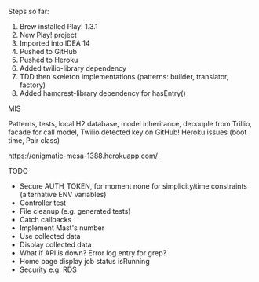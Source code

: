 Steps so far:

1. Brew installed Play! 1.3.1
2. New Play! project
3. Imported into IDEA 14
4. Pushed to GitHub
5. Pushed to Heroku
6. Added twilio-library dependency
7. TDD then skeleton implementations (patterns: builder, translator, factory)
8. Added hamcrest-library dependency for hasEntry()

MIS

Patterns, tests, local H2 database, model inheritance, decouple from Trillio, facade for call model, 
Twilio detected key on GitHub!
Heroku issues (boot time, Pair class)

https://enigmatic-mesa-1388.herokuapp.com/

TODO

* Secure AUTH_TOKEN, for moment none for simplicity/time constraints (alternative ENV variables)
* Controller test
* File cleanup (e.g. generated tests)
* Catch callbacks
* Implement Mast's number
* Use collected data
* Display collected data
* What if API is down? Error log entry for grep?
* Home page display job status isRunning
* Security e.g. RDS
